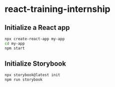 # react-training-internship
## Initialize a React app
```bash
npx create-react-app my-app
cd my-app
npm start
```

## Initialize Storybook
```bash
npx storybook@latest init
npm run storybook
```
